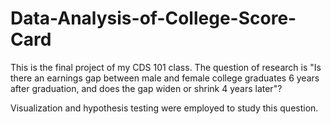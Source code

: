 # Data-Analysis-of-College-Score-Card

This is the final project of my CDS 101 class. The question of research is "Is there an earnings gap between male and female college graduates 6 years after graduation, and does the gap widen or shrink 4 years later"?

Visualization and hypothesis testing were employed to study this question. 
